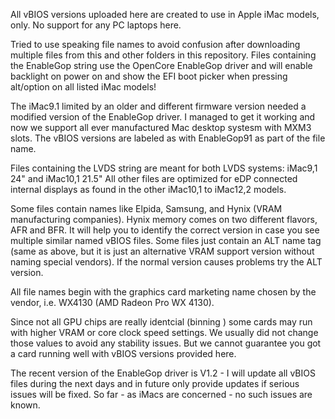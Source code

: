 All vBIOS versions uploaded here are created to use in Apple iMac models, only. No support for any PC laptops here.

Tried to use speaking file names to avoid confusion after downloading multiple files from this and other folders in this repository.
Files containing the EnableGop string use the OpenCore EnableGop driver and will enable backlight on power on and show the EFI boot picker when pressing alt/option on all listed iMac models!

The iMac9.1 limited by an older and different firmware version needed a modified version of the EnableGop driver. I managed to get it working and now we support all ever manufactured Mac desktop systesm with MXM3 slots. The vBIOS versions are labeled as with EnableGop91 as part of the file name. 

Files containing the LVDS string are meant for both LVDS systems: iMac9,1 24" and iMac10,1 21.5" 
All other files are optimized for eDP connected internal displays as found in the other iMac10,1 to iMac12,2 models.

Some files contain names like Elpida, Samsung, and Hynix (VRAM manufacturing companies). 
Hynix memory comes on two different flavors, AFR and BFR.
It will help you to identify the correct version in case you see multiple similar named vBIOS files.
Some files just contain an ALT name tag (same as above, but it is just an alternative VRAM support version without naming special vendors).
If the normal version causes problems try the ALT version. 

All file names begin with the graphics card marketing name chosen by the vendor, i.e. WX4130 (AMD Radeon Pro WX 4130).

Since not all GPU chips are really identcial (binning ) some cards may run with higher VRAM or core clock speed settings. 
We usually did not change those values to avoid any stability issues. 
But we cannot guarantee you got a card running well with vBIOS versions provided here.

The recent version of the EnableGop driver is V1.2 - I will update all vBIOS files during the next days and in future only provide updates if serious issues will be fixed. So far - as iMacs are concerned - no such issues are known.
